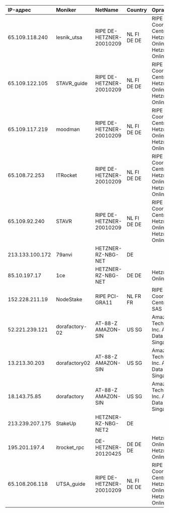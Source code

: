 | IP-адрес        | Moniker        | NetName                  | Country     | Организация                                                              |
|:----------------|:---------------|:-------------------------|:------------|:-------------------------------------------------------------------------|
| 65.109.118.240  | lesnik_utsa    | RIPE DE-HETZNER-20010209 | NL FI DE DE | RIPE Network Coordination Centre Hetzner Online GmbH Hetzner Online GmbH |
| 65.109.122.105  | STAVR_guide    | RIPE DE-HETZNER-20010209 | NL FI DE DE | RIPE Network Coordination Centre Hetzner Online GmbH Hetzner Online GmbH |
| 65.109.117.219  | moodman        | RIPE DE-HETZNER-20010209 | NL FI DE DE | RIPE Network Coordination Centre Hetzner Online GmbH Hetzner Online GmbH |
| 65.108.72.253   | ITRocket       | RIPE DE-HETZNER-20010209 | NL FI DE DE | RIPE Network Coordination Centre Hetzner Online GmbH Hetzner Online GmbH |
| 65.109.92.240   | STAVR          | RIPE DE-HETZNER-20010209 | NL FI DE DE | RIPE Network Coordination Centre Hetzner Online GmbH Hetzner Online GmbH |
| 213.133.100.172 | 79anvi         | HETZNER-RZ-NBG-NET       | DE          |                                                                          |
| 85.10.197.17    | 1ce            | HETZNER-RZ-NBG-NET       | DE DE       | Hetzner Online GmbH                                                      |
| 152.228.211.19  | NodeStake      | RIPE PCI-GRA11           | NL FR FR    | RIPE Network Coordination Centre OVH SAS                                 |
| 52.221.239.121  | dorafactory-02 | AT-88-Z AMAZON-SIN       | US SG       | Amazon Technologies Inc. Amazon Data Services Singapore                  |
| 13.213.30.203   | dorafactory02  | AT-88-Z AMAZON-SIN       | US SG       | Amazon Technologies Inc. Amazon Data Services Singapore                  |
| 18.143.75.85    | dorafactory    | AT-88-Z AMAZON-SIN       | US SG       | Amazon Technologies Inc. Amazon Data Services Singapore                  |
| 213.239.207.175 | StakeUp        | HETZNER-RZ-NBG-NET2      | DE          |                                                                          |
| 195.201.197.4   | itrocket_rpc   | DE-HETZNER-20120425      | DE DE DE    | Hetzner Online GmbH Hetzner Online GmbH                                  |
| 65.108.206.118  | UTSA_guide     | RIPE DE-HETZNER-20010209 | NL FI DE DE | RIPE Network Coordination Centre Hetzner Online GmbH Hetzner Online GmbH |